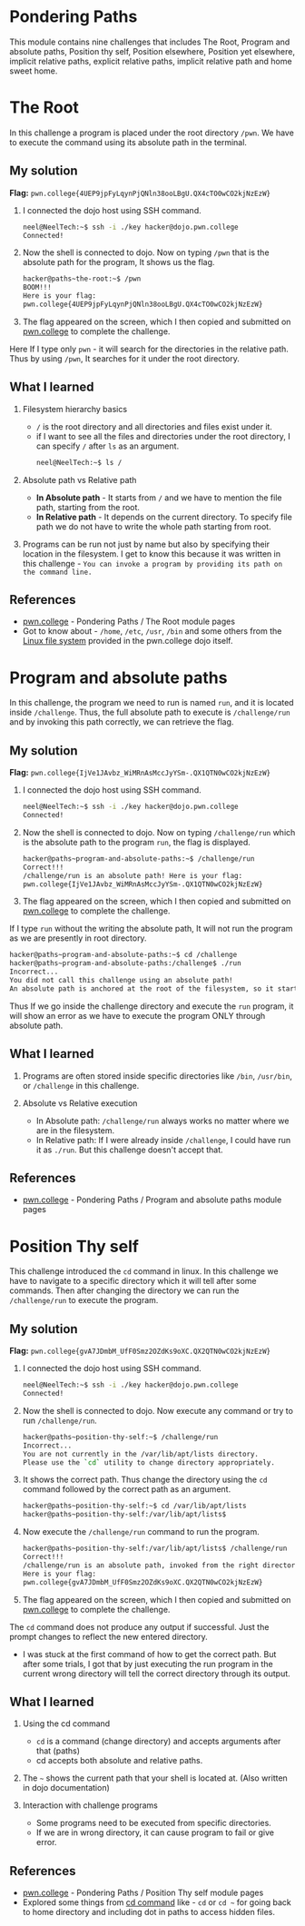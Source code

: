 # Pondering Paths
This module contains nine challenges that includes The Root, Program and absolute paths, Position thy self, Position elsewhere, Position yet elsewhere, implicit relative paths, explicit relative paths, implicit relative path and home sweet home.

# The Root
In this challenge a program is placed under the root directory `/pwn`. We have to execute the command using its absolute path in the terminal.

## My solution
**Flag:** `pwn.college{4UEP9jpFyLqynPjQNln38ooLBgU.QX4cTO0wCO2kjNzEzW}`

1. I connected the dojo host using SSH command.
    ```bash
    neel@NeelTech:~$ ssh -i ./key hacker@dojo.pwn.college
    Connected!
    ```
2. Now the shell is connected to dojo. Now on typing `/pwn` that is the absolute path for the program, It shows us the flag.
    ```bash
    hacker@paths~the-root:~$ /pwn
    BOOM!!!
    Here is your flag:
    pwn.college{4UEP9jpFyLqynPjQNln38ooLBgU.QX4cTO0wCO2kjNzEzW}
    ```
3. The flag appeared on the screen, which I then copied and submitted on [pwn.college](https://pwn.college/linux-luminarium/paths/) to complete the challenge.

Here If I type only `pwn` - it will search for the directories in the relative path. Thus by using `/pwn`, It searches for it under the root directory.

## What I learned

1. Filesystem hierarchy basics
    - `/` is the root directory and all directories and files exist under it.
    - if I want to see all the files and directories under the root directory, I can specify `/` after `ls` as an argument.
        ```bash
        neel@NeelTech:~$ ls /
        ```
2. Absolute path vs Relative path
    - **In Absolute path** - It starts from `/` and we have to mention the file path, starting from the root.
    - **In Relative path** - It depends on the current directory. To specify file path we do not have to write the whole path starting from root.

3. Programs can be run not just by name but also by specifying their location in the filesystem. I get to know this because it was written in this challenge - `You can invoke a program by providing its path on the command line.`

## References 
- [pwn.college](https://pwn.college/linux-luminarium/paths/) - Pondering Paths / The Root module pages
- Got to know about - `/home`, `/etc`, `/usr`, `/bin` and some others from the [Linux file system](https://docs.google.com/presentation/d/1rZYXk2waekELrSYIiBTk0z0XXx8e8ovvARrH0n6XeO8/edit?slide=id.g88f71ddc4c_0_0#slide=id.g88f71ddc4c_0_0) provided in the pwn.college dojo itself.


# Program and absolute paths
In this challenge, the program we need to run is named `run`, and it is located inside `/challenge`. Thus, the full absolute path to execute is `/challenge/run` and by invoking this path correctly, we can retrieve the flag.

## My solution

**Flag:** `pwn.college{IjVe1JAvbz_WiMRnAsMccJyYSm-.QX1QTN0wCO2kjNzEzW}`

1. I connected the dojo host using SSH command.
    ```bash
    neel@NeelTech:~$ ssh -i ./key hacker@dojo.pwn.college
    Connected!
    ```
2. Now the shell is connected to dojo. Now on typing `/challenge/run` which is the absolute path to the program `run`, the flag is displayed.
    ```bash
    hacker@paths~program-and-absolute-paths:~$ /challenge/run
    Correct!!!
    /challenge/run is an absolute path! Here is your flag:
    pwn.college{IjVe1JAvbz_WiMRnAsMccJyYSm-.QX1QTN0wCO2kjNzEzW}
    ```

3. The flag appeared on the screen, which I then copied and submitted on [pwn.college](https://pwn.college/linux-luminarium/paths/) to complete the challenge.

If I type `run` without the writing the absolute path, It will not run the program as we are presently in root directory.
```bash
hacker@paths~program-and-absolute-paths:~$ cd /challenge
hacker@paths~program-and-absolute-paths:/challenge$ ./run
Incorrect...
You did not call this challenge using an absolute path!
An absolute path is anchored at the root of the filesystem, so it starts with /
```
Thus If we go inside the challenge directory and execute the `run` program, it will show an error as we have to execute the program ONLY through absolute path.

## What I learned
1. Programs are often stored inside specific directories like `/bin`, `/usr/bin`, or `/challenge` in this challenge. 

2. Absolute vs Relative execution  
   - In Absolute path: `/challenge/run` always works no matter where we are in the filesystem.  
   - In Relative path: If I were already inside `/challenge`, I could have run it as `./run`. But this challenge doesn't accept that.

## References 
- [pwn.college](https://pwn.college/linux-luminarium/paths/) - Pondering Paths / Program and absolute paths module pages


# Position Thy self
This challenge introduced the `cd` command in linux. In this challenge we have to navigate to a specific directory which it will tell after some commands. Then after changing the directory we can run the `/challenge/run` to execute the program.

## My solution

**Flag:** `pwn.college{gvA7JDmbM_UfF0Smz2OZdKs9oXC.QX2QTN0wCO2kjNzEzW}`

1. I connected the dojo host using SSH command.
    ```bash
    neel@NeelTech:~$ ssh -i ./key hacker@dojo.pwn.college
    Connected!
    ```
2. Now the shell is connected to dojo. Now execute any command or try to run `/challenge/run`.
    ```bash
    hacker@paths~position-thy-self:~$ /challenge/run
    Incorrect...
    You are not currently in the /var/lib/apt/lists directory.
    Please use the `cd` utility to change directory appropriately.
    ```
3. It shows the correct path. Thus change the directory using the `cd` command followed by the correct path as an argument.
    ```bash
    hacker@paths~position-thy-self:~$ cd /var/lib/apt/lists
    hacker@paths~position-thy-self:/var/lib/apt/lists$
    ```
4. Now execute the `/challenge/run` command to run the program.
    ```bash
    hacker@paths~position-thy-self:/var/lib/apt/lists$ /challenge/run
    Correct!!!
    /challenge/run is an absolute path, invoked from the right directory!
    Here is your flag:
    pwn.college{gvA7JDmbM_UfF0Smz2OZdKs9oXC.QX2QTN0wCO2kjNzEzW}
    ```
5. The flag appeared on the screen, which I then copied and submitted on [pwn.college](https://pwn.college/linux-luminarium/paths/) to complete the challenge.

The `cd` command does not produce any output if successful. Just the prompt changes to reflect the new entered directory.
- I was stuck at the first command of how to get the correct path. But after some trials, I got that by just executing the run program in the current wrong directory will tell the correct directory through its output.

## What I learned

1. Using the cd command
    - `cd` is a command (change directory) and accepts arguments after that (paths)
    - cd accepts both absolute and relative paths.

2. The `~` shows the current path that your shell is located at. (Also written in dojo documentation)

3. Interaction with challenge programs
    - Some programs need to be executed from specific directories.
    - If we are in wrong directory, it can cause program to fail or give error.

## References 
- [pwn.college](https://pwn.college/linux-luminarium/paths/) - Pondering Paths / Position Thy self module pages
- Explored some things from [cd command](https://www.geeksforgeeks.org/linux-unix/cd-command-in-linux-with-examples/) like - `cd` or `cd ~` for going back to home directory and including dot in paths to access hidden files.